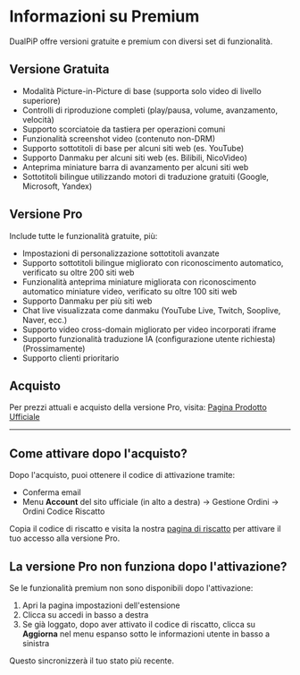 # Informazioni su Premium

DualPiP offre versioni gratuite e premium con diversi set di funzionalità.

## Versione Gratuita

- Modalità Picture-in-Picture di base (supporta solo video di livello superiore)
- Controlli di riproduzione completi (play/pausa, volume, avanzamento, velocità)
- Supporto scorciatoie da tastiera per operazioni comuni
- Funzionalità screenshot video (contenuto non-DRM)
- Supporto sottotitoli di base per alcuni siti web (es. YouTube)
- Supporto Danmaku per alcuni siti web (es. Bilibili, NicoVideo)
- Anteprima miniature barra di avanzamento per alcuni siti web
- Sottotitoli bilingue utilizzando motori di traduzione gratuiti (Google, Microsoft, Yandex)

## Versione Pro

Include tutte le funzionalità gratuite, più:

- Impostazioni di personalizzazione sottotitoli avanzate
- Supporto sottotitoli bilingue migliorato con riconoscimento automatico, verificato su oltre 200 siti web
- Funzionalità anteprima miniature migliorata con riconoscimento automatico miniature video, verificato su oltre 100 siti web
- Supporto Danmaku per più siti web
- Chat live visualizzata come danmaku (YouTube Live, Twitch, Sooplive, Naver, ecc.)
- Supporto video cross-domain migliorato per video incorporati iframe
- Supporto funzionalità traduzione IA (configurazione utente richiesta) (Prossimamente)
- Supporto clienti prioritario

## Acquisto

Per prezzi attuali e acquisto della versione Pro, visita:
[Pagina Prodotto Ufficiale](https://www.rabbitpair.com/products/dualpip)

---

## Come attivare dopo l'acquisto?

Dopo l'acquisto, puoi ottenere il codice di attivazione tramite:

- Conferma email
- Menu **Account** del sito ufficiale (in alto a destra) → Gestione Ordini → Ordini Codice Riscatto

Copia il codice di riscatto e visita la nostra [pagina di riscatto](https://www.rabbitpair.com/exchange) per attivare il tuo accesso alla versione Pro.

## La versione Pro non funziona dopo l'attivazione?

Se le funzionalità premium non sono disponibili dopo l'attivazione:

1. Apri la pagina impostazioni dell'estensione
2. Clicca su accedi in basso a destra
3. Se già loggato, dopo aver attivato il codice di riscatto, clicca su **Aggiorna** nel menu espanso sotto le informazioni utente in basso a sinistra

Questo sincronizzerà il tuo stato più recente.
